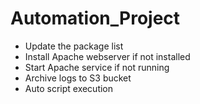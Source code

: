 # Automation_Project
- Update the package list
- Install Apache webserver if not installed
- Start Apache service if not running
- Archive logs to S3 bucket
- Auto script execution
